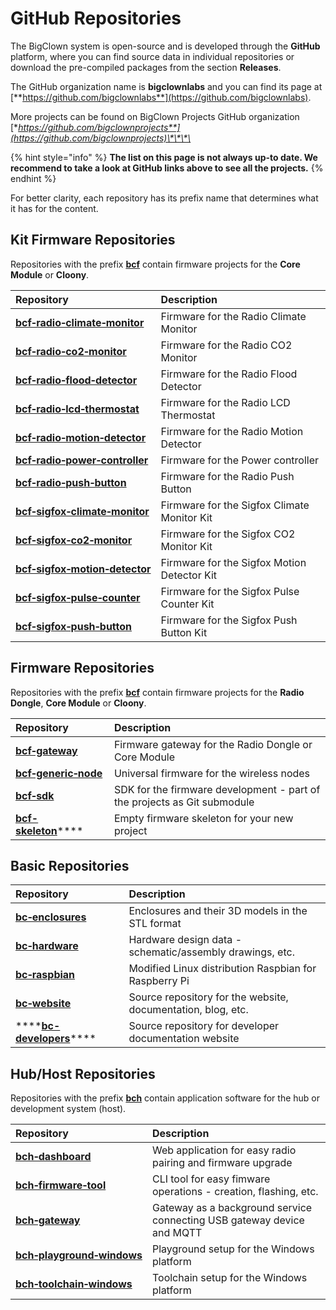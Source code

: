 # GitHub Repositories

The BigClown system is open-source and is developed through the **GitHub** platform, where you can find source data in individual repositories or download the pre-compiled packages from the section **Releases**.

The GitHub organization name is **bigclownlabs** and you can find its page at [**https://github.com/bigclownlabs**](https://github.com/bigclownlabs).

More projects can be found on BigClown Projects GitHub organization [**https://github.com/bigclownprojects**](https://github.com/bigclownprojects)\*\*\*\*

{% hint style="info" %}
**The list on this page is not always up-to date. We recommend to take a look at GitHub links above to see all the projects.**
{% endhint %}

For better clarity, each repository has its prefix name that determines what it has for the content.

## Kit Firmware Repositories

Repositories with the prefix [**bcf**](https://github.com/bigclownlabs?q=bcf) contain firmware projects for the **Core Module** or **Cloony**.

| Repository | Description |
| :--- | :--- |
| [**bcf‑radio‑climate‑monitor**](https://github.com/bigclownlabs/bcf-radio-climate-monitor) | Firmware for the Radio Climate Monitor |
| [**bcf‑radio‑co2‑monitor**](https://github.com/bigclownlabs/bcf-radio-co2-monitor) | Firmware for the Radio CO2 Monitor |
| [**bcf‑radio‑flood‑detector**](https://github.com/bigclownlabs/bcf-radio-flood-detector) | Firmware for the Radio Flood Detector |
| [**bcf‑radio‑lcd‑thermostat**](https://github.com/bigclownlabs/bcf-radio-lcd-thermostat) | Firmware for the Radio LCD Thermostat |
| [**bcf‑radio‑motion‑detector**](https://github.com/bigclownlabs/bcf-radio-motion-detector) | Firmware for the Radio Motion Detector |
| [**bcf‑radio‑power‑controller**](https://github.com/bigclownlabs/bcf-radio-power-controller) | Firmware for the Power controller |
| [**bcf‑radio‑push‑button**](https://github.com/bigclownlabs/bcf-radio-push-button) | Firmware for the Radio Push Button |
| [**bcf‑sigfox‑climate‑monitor**](https://github.com/bigclownlabs/bcf-sigfox-climate-monitor) | Firmware for the Sigfox Climate Monitor Kit |
| [**bcf‑sigfox‑co2‑monitor**](https://github.com/bigclownlabs/bcf-sigfox-co2-monitor) | Firmware for the Sigfox CO2 Monitor Kit |
| [**bcf‑sigfox‑motion‑detector**](https://github.com/bigclownlabs/bcf-sigfox-motion-detector) | Firmware for the Sigfox Motion Detector Kit |
| [**bcf‑sigfox‑pulse‑counter**](https://github.com/bigclownlabs/bcf-sigfox-pulse-counter) | Firmware for the Sigfox Pulse Counter Kit |
| [**bcf‑sigfox‑push‑button**](https://github.com/bigclownlabs/bcf-sigfox-push-button) | Firmware for the Sigfox Push Button Kit |

## Firmware Repositories

Repositories with the prefix [**bcf**](https://github.com/bigclownlabs?q=bcf) contain firmware projects for the **Radio Dongle**, **Core Module** or **Cloony**.

| Repository | Description |
| :--- | :--- |
| [**bcf‑gateway**](https://github.com/bigclownlabs/bcf-gateway) | Firmware gateway for the Radio Dongle or Core Module |
| [**bcf‑generic‑node**](https://github.com/bigclownlabs/bcf-generic-node) | Universal firmware for the wireless nodes |
| [**bcf‑sdk**](https://github.com/bigclownlabs/bcf-sdk) | SDK for the firmware development - part of the projects as Git submodule |
| [**bcf-skeleton**](https://github.com/bigclownlabs/bcf-skeleton)\*\*\*\* | Empty firmware skeleton for your new project |

## Basic Repositories

| Repository | Description |
| :--- | :--- |
| [**bc‑enclosures**](https://github.com/bigclownlabs/bc-enclosures) | Enclosures and their 3D models in the STL format |
| [**bc‑hardware**](https://github.com/bigclownlabs/bc-hardware) | Hardware design data - schematic/assembly drawings, etc. |
| [**bc‑raspbian**](https://github.com/bigclownlabs/bc-raspbian) | Modified Linux distribution Raspbian for Raspberry Pi |
| [**bc‑website**](https://github.com/bigclownlabs/bc-website) | Source repository for the website, documentation, blog, etc. |
| \*\*\*\*[**bc-developers**](https://github.com/bigclownlabs/bc-developers)\*\*\*\* | Source repository for developer documentation website |

## Hub/Host Repositories

Repositories with the prefix [**bch**](https://github.com/bigclownlabs?q=bch) contain application software for the hub or development system \(host\).

| Repository | Description |
| :--- | :--- |
| [**bch‑dashboard**](https://github.com/bigclownlabs/bch-dashboard) | Web application for easy radio pairing and firmware upgrade |
| [**bch‑firmware‑tool**](https://github.com/bigclownlabs/bch-firmware-tool) | CLI tool for easy fimware operations - creation, flashing, etc. |
| [**bch‑gateway**](https://github.com/bigclownlabs/bch-gateway) | Gateway as a background service connecting USB gateway device and MQTT |
| [**bch‑playground‑windows**](https://github.com/bigclownlabs/bch-playground-windows) | Playground setup for the Windows platform |
| [**bch‑toolchain‑windows**](https://github.com/bigclownlabs/bch-toolchain-windows) | Toolchain setup for the Windows platform |

